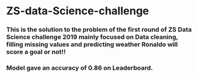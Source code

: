 # ZS-data-Science-challenge
### This is the solution to the problem of the first round of ZS Data Science challenge 2019 mainly focused on Data cleaning, filling missing values and predicting weather Ronaldo will score a goal or not!! 

### Model gave an accuracy of 0.86 on Leaderboard.
